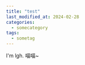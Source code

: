 ```yaml
---
title: "test"
last_modified_at: 2024-02-28
categories:
  - somecategory
tags:
  - sometag
---
```


I'm lgh.
喵喵~
